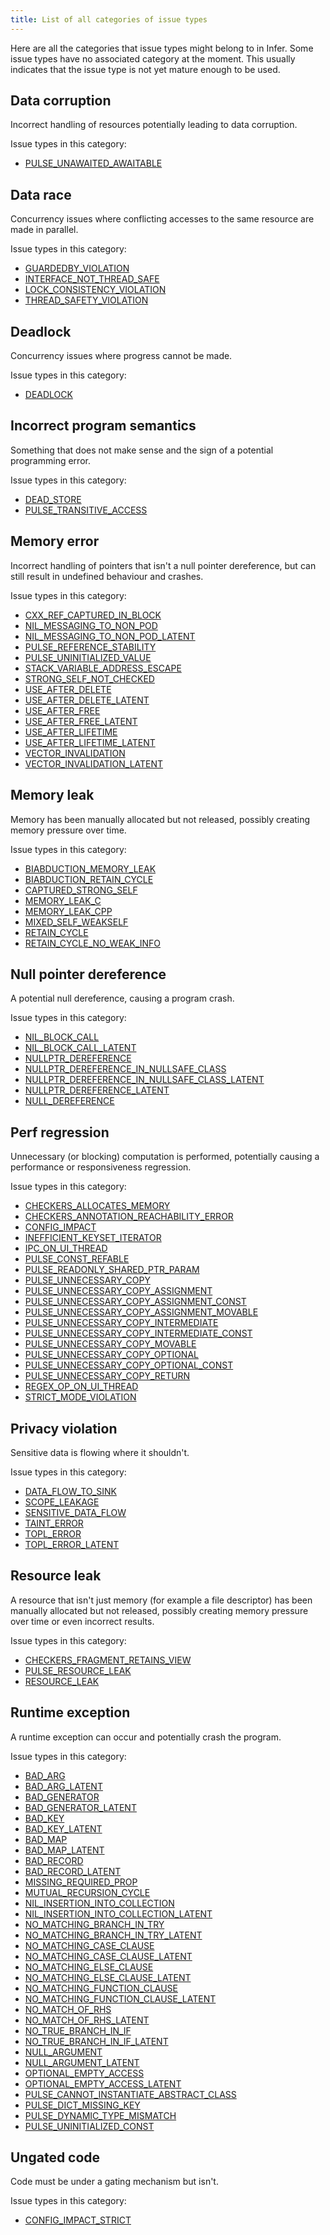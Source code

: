 ```yaml
---
title: List of all categories of issue types
---
```


Here are all the categories that issue types might belong to in Infer. Some issue types have no associated category at the moment. This usually indicates that the issue type is not yet mature enough to be used.

## Data corruption

Incorrect handling of resources potentially leading to data corruption.

Issue types in this category:
- [PULSE_UNAWAITED_AWAITABLE](/docs/next/all-issue-types#pulse_unawaited_awaitable)

## Data race

Concurrency issues where conflicting accesses to the same resource are made in parallel.

Issue types in this category:
- [GUARDEDBY_VIOLATION](/docs/next/all-issue-types#guardedby_violation)
- [INTERFACE_NOT_THREAD_SAFE](/docs/next/all-issue-types#interface_not_thread_safe)
- [LOCK_CONSISTENCY_VIOLATION](/docs/next/all-issue-types#lock_consistency_violation)
- [THREAD_SAFETY_VIOLATION](/docs/next/all-issue-types#thread_safety_violation)

## Deadlock

Concurrency issues where progress cannot be made.

Issue types in this category:
- [DEADLOCK](/docs/next/all-issue-types#deadlock)

## Incorrect program semantics

Something that does not make sense and the sign of a potential programming error.

Issue types in this category:
- [DEAD_STORE](/docs/next/all-issue-types#dead_store)
- [PULSE_TRANSITIVE_ACCESS](/docs/next/all-issue-types#pulse_transitive_access)

## Memory error

Incorrect handling of pointers that isn't a null pointer dereference, but can still result in undefined behaviour and crashes.

Issue types in this category:
- [CXX_REF_CAPTURED_IN_BLOCK](/docs/next/all-issue-types#cxx_ref_captured_in_block)
- [NIL_MESSAGING_TO_NON_POD](/docs/next/all-issue-types#nil_messaging_to_non_pod)
- [NIL_MESSAGING_TO_NON_POD_LATENT](/docs/next/all-issue-types#nil_messaging_to_non_pod_latent)
- [PULSE_REFERENCE_STABILITY](/docs/next/all-issue-types#pulse_reference_stability)
- [PULSE_UNINITIALIZED_VALUE](/docs/next/all-issue-types#pulse_uninitialized_value)
- [STACK_VARIABLE_ADDRESS_ESCAPE](/docs/next/all-issue-types#stack_variable_address_escape)
- [STRONG_SELF_NOT_CHECKED](/docs/next/all-issue-types#strong_self_not_checked)
- [USE_AFTER_DELETE](/docs/next/all-issue-types#use_after_delete)
- [USE_AFTER_DELETE_LATENT](/docs/next/all-issue-types#use_after_delete_latent)
- [USE_AFTER_FREE](/docs/next/all-issue-types#use_after_free)
- [USE_AFTER_FREE_LATENT](/docs/next/all-issue-types#use_after_free_latent)
- [USE_AFTER_LIFETIME](/docs/next/all-issue-types#use_after_lifetime)
- [USE_AFTER_LIFETIME_LATENT](/docs/next/all-issue-types#use_after_lifetime_latent)
- [VECTOR_INVALIDATION](/docs/next/all-issue-types#vector_invalidation)
- [VECTOR_INVALIDATION_LATENT](/docs/next/all-issue-types#vector_invalidation_latent)

## Memory leak

Memory has been manually allocated but not released, possibly creating memory pressure over time.

Issue types in this category:
- [BIABDUCTION_MEMORY_LEAK](/docs/next/all-issue-types#biabduction_memory_leak)
- [BIABDUCTION_RETAIN_CYCLE](/docs/next/all-issue-types#biabduction_retain_cycle)
- [CAPTURED_STRONG_SELF](/docs/next/all-issue-types#captured_strong_self)
- [MEMORY_LEAK_C](/docs/next/all-issue-types#memory_leak_c)
- [MEMORY_LEAK_CPP](/docs/next/all-issue-types#memory_leak_cpp)
- [MIXED_SELF_WEAKSELF](/docs/next/all-issue-types#mixed_self_weakself)
- [RETAIN_CYCLE](/docs/next/all-issue-types#retain_cycle)
- [RETAIN_CYCLE_NO_WEAK_INFO](/docs/next/all-issue-types#retain_cycle_no_weak_info)

## Null pointer dereference

A potential null dereference, causing a program crash.

Issue types in this category:
- [NIL_BLOCK_CALL](/docs/next/all-issue-types#nil_block_call)
- [NIL_BLOCK_CALL_LATENT](/docs/next/all-issue-types#nil_block_call_latent)
- [NULLPTR_DEREFERENCE](/docs/next/all-issue-types#nullptr_dereference)
- [NULLPTR_DEREFERENCE_IN_NULLSAFE_CLASS](/docs/next/all-issue-types#nullptr_dereference_in_nullsafe_class)
- [NULLPTR_DEREFERENCE_IN_NULLSAFE_CLASS_LATENT](/docs/next/all-issue-types#nullptr_dereference_in_nullsafe_class_latent)
- [NULLPTR_DEREFERENCE_LATENT](/docs/next/all-issue-types#nullptr_dereference_latent)
- [NULL_DEREFERENCE](/docs/next/all-issue-types#null_dereference)

## Perf regression

Unnecessary (or blocking) computation is performed, potentially causing a performance or responsiveness regression.

Issue types in this category:
- [CHECKERS_ALLOCATES_MEMORY](/docs/next/all-issue-types#checkers_allocates_memory)
- [CHECKERS_ANNOTATION_REACHABILITY_ERROR](/docs/next/all-issue-types#checkers_annotation_reachability_error)
- [CONFIG_IMPACT](/docs/next/all-issue-types#config_impact)
- [INEFFICIENT_KEYSET_ITERATOR](/docs/next/all-issue-types#inefficient_keyset_iterator)
- [IPC_ON_UI_THREAD](/docs/next/all-issue-types#ipc_on_ui_thread)
- [PULSE_CONST_REFABLE](/docs/next/all-issue-types#pulse_const_refable)
- [PULSE_READONLY_SHARED_PTR_PARAM](/docs/next/all-issue-types#pulse_readonly_shared_ptr_param)
- [PULSE_UNNECESSARY_COPY](/docs/next/all-issue-types#pulse_unnecessary_copy)
- [PULSE_UNNECESSARY_COPY_ASSIGNMENT](/docs/next/all-issue-types#pulse_unnecessary_copy_assignment)
- [PULSE_UNNECESSARY_COPY_ASSIGNMENT_CONST](/docs/next/all-issue-types#pulse_unnecessary_copy_assignment_const)
- [PULSE_UNNECESSARY_COPY_ASSIGNMENT_MOVABLE](/docs/next/all-issue-types#pulse_unnecessary_copy_assignment_movable)
- [PULSE_UNNECESSARY_COPY_INTERMEDIATE](/docs/next/all-issue-types#pulse_unnecessary_copy_intermediate)
- [PULSE_UNNECESSARY_COPY_INTERMEDIATE_CONST](/docs/next/all-issue-types#pulse_unnecessary_copy_intermediate_const)
- [PULSE_UNNECESSARY_COPY_MOVABLE](/docs/next/all-issue-types#pulse_unnecessary_copy_movable)
- [PULSE_UNNECESSARY_COPY_OPTIONAL](/docs/next/all-issue-types#pulse_unnecessary_copy_optional)
- [PULSE_UNNECESSARY_COPY_OPTIONAL_CONST](/docs/next/all-issue-types#pulse_unnecessary_copy_optional_const)
- [PULSE_UNNECESSARY_COPY_RETURN](/docs/next/all-issue-types#pulse_unnecessary_copy_return)
- [REGEX_OP_ON_UI_THREAD](/docs/next/all-issue-types#regex_op_on_ui_thread)
- [STRICT_MODE_VIOLATION](/docs/next/all-issue-types#strict_mode_violation)

## Privacy violation

Sensitive data is flowing where it shouldn't.

Issue types in this category:
- [DATA_FLOW_TO_SINK](/docs/next/all-issue-types#data_flow_to_sink)
- [SCOPE_LEAKAGE](/docs/next/all-issue-types#scope_leakage)
- [SENSITIVE_DATA_FLOW](/docs/next/all-issue-types#sensitive_data_flow)
- [TAINT_ERROR](/docs/next/all-issue-types#taint_error)
- [TOPL_ERROR](/docs/next/all-issue-types#topl_error)
- [TOPL_ERROR_LATENT](/docs/next/all-issue-types#topl_error_latent)

## Resource leak

A resource that isn't just memory (for example a file descriptor) has been manually allocated but not released, possibly creating memory pressure over time or even incorrect results.

Issue types in this category:
- [CHECKERS_FRAGMENT_RETAINS_VIEW](/docs/next/all-issue-types#checkers_fragment_retains_view)
- [PULSE_RESOURCE_LEAK](/docs/next/all-issue-types#pulse_resource_leak)
- [RESOURCE_LEAK](/docs/next/all-issue-types#resource_leak)

## Runtime exception

A runtime exception can occur and potentially crash the program.

Issue types in this category:
- [BAD_ARG](/docs/next/all-issue-types#bad_arg)
- [BAD_ARG_LATENT](/docs/next/all-issue-types#bad_arg_latent)
- [BAD_GENERATOR](/docs/next/all-issue-types#bad_generator)
- [BAD_GENERATOR_LATENT](/docs/next/all-issue-types#bad_generator_latent)
- [BAD_KEY](/docs/next/all-issue-types#bad_key)
- [BAD_KEY_LATENT](/docs/next/all-issue-types#bad_key_latent)
- [BAD_MAP](/docs/next/all-issue-types#bad_map)
- [BAD_MAP_LATENT](/docs/next/all-issue-types#bad_map_latent)
- [BAD_RECORD](/docs/next/all-issue-types#bad_record)
- [BAD_RECORD_LATENT](/docs/next/all-issue-types#bad_record_latent)
- [MISSING_REQUIRED_PROP](/docs/next/all-issue-types#missing_required_prop)
- [MUTUAL_RECURSION_CYCLE](/docs/next/all-issue-types#mutual_recursion_cycle)
- [NIL_INSERTION_INTO_COLLECTION](/docs/next/all-issue-types#nil_insertion_into_collection)
- [NIL_INSERTION_INTO_COLLECTION_LATENT](/docs/next/all-issue-types#nil_insertion_into_collection_latent)
- [NO_MATCHING_BRANCH_IN_TRY](/docs/next/all-issue-types#no_matching_branch_in_try)
- [NO_MATCHING_BRANCH_IN_TRY_LATENT](/docs/next/all-issue-types#no_matching_branch_in_try_latent)
- [NO_MATCHING_CASE_CLAUSE](/docs/next/all-issue-types#no_matching_case_clause)
- [NO_MATCHING_CASE_CLAUSE_LATENT](/docs/next/all-issue-types#no_matching_case_clause_latent)
- [NO_MATCHING_ELSE_CLAUSE](/docs/next/all-issue-types#no_matching_else_clause)
- [NO_MATCHING_ELSE_CLAUSE_LATENT](/docs/next/all-issue-types#no_matching_else_clause_latent)
- [NO_MATCHING_FUNCTION_CLAUSE](/docs/next/all-issue-types#no_matching_function_clause)
- [NO_MATCHING_FUNCTION_CLAUSE_LATENT](/docs/next/all-issue-types#no_matching_function_clause_latent)
- [NO_MATCH_OF_RHS](/docs/next/all-issue-types#no_match_of_rhs)
- [NO_MATCH_OF_RHS_LATENT](/docs/next/all-issue-types#no_match_of_rhs_latent)
- [NO_TRUE_BRANCH_IN_IF](/docs/next/all-issue-types#no_true_branch_in_if)
- [NO_TRUE_BRANCH_IN_IF_LATENT](/docs/next/all-issue-types#no_true_branch_in_if_latent)
- [NULL_ARGUMENT](/docs/next/all-issue-types#null_argument)
- [NULL_ARGUMENT_LATENT](/docs/next/all-issue-types#null_argument_latent)
- [OPTIONAL_EMPTY_ACCESS](/docs/next/all-issue-types#optional_empty_access)
- [OPTIONAL_EMPTY_ACCESS_LATENT](/docs/next/all-issue-types#optional_empty_access_latent)
- [PULSE_CANNOT_INSTANTIATE_ABSTRACT_CLASS](/docs/next/all-issue-types#pulse_cannot_instantiate_abstract_class)
- [PULSE_DICT_MISSING_KEY](/docs/next/all-issue-types#pulse_dict_missing_key)
- [PULSE_DYNAMIC_TYPE_MISMATCH](/docs/next/all-issue-types#pulse_dynamic_type_mismatch)
- [PULSE_UNINITIALIZED_CONST](/docs/next/all-issue-types#pulse_uninitialized_const)

## Ungated code

Code must be under a gating mechanism but isn't.

Issue types in this category:
- [CONFIG_IMPACT_STRICT](/docs/next/all-issue-types#config_impact_strict)

